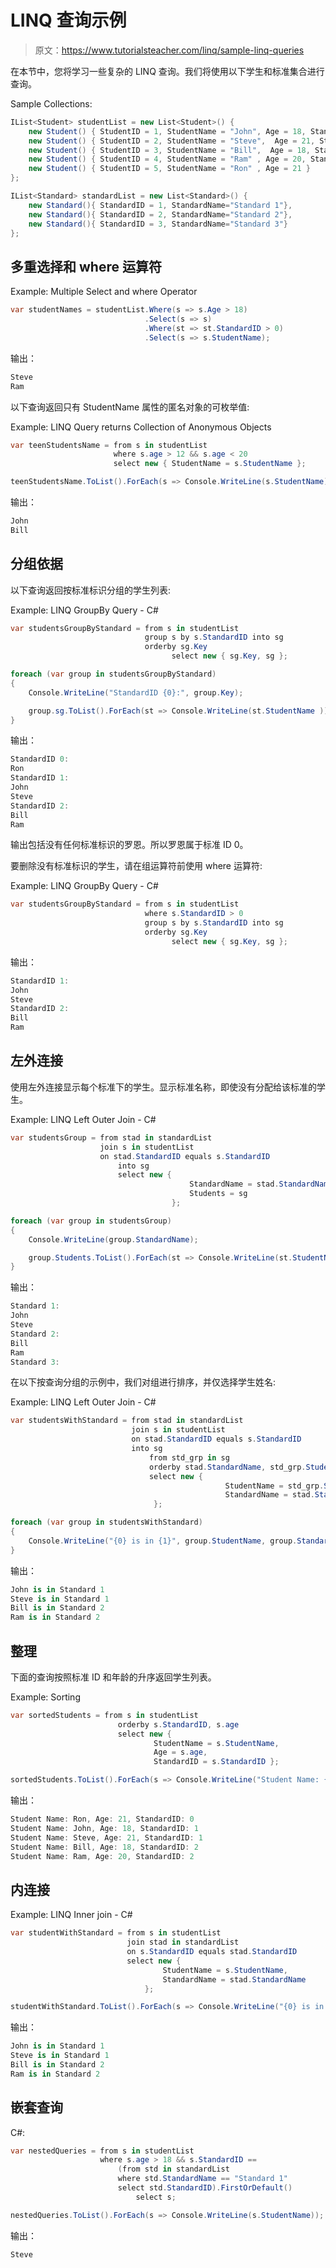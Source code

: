 # LINQ 查询示例

> 原文：<https://www.tutorialsteacher.com/linq/sample-linq-queries>

在本节中，您将学习一些复杂的 LINQ 查询。我们将使用以下学生和标准集合进行查询。

Sample Collections:

```cs
IList<Student> studentList = new List<Student>() { 
    new Student() { StudentID = 1, StudentName = "John", Age = 18, StandardID = 1 } ,
    new Student() { StudentID = 2, StudentName = "Steve",  Age = 21, StandardID = 1 } ,
    new Student() { StudentID = 3, StudentName = "Bill",  Age = 18, StandardID = 2 } ,
    new Student() { StudentID = 4, StudentName = "Ram" , Age = 20, StandardID = 2 } ,
    new Student() { StudentID = 5, StudentName = "Ron" , Age = 21 } 
};

IList<Standard> standardList = new List<Standard>() { 
    new Standard(){ StandardID = 1, StandardName="Standard 1"},
    new Standard(){ StandardID = 2, StandardName="Standard 2"},
    new Standard(){ StandardID = 3, StandardName="Standard 3"}
};
```

## 多重选择和 where 运算符

Example: Multiple Select and where Operator

```cs
var studentNames = studentList.Where(s => s.Age > 18)
                              .Select(s => s)
                              .Where(st => st.StandardID > 0)
                              .Select(s => s.StudentName);
```

输出：

```cs
Steve
Ram
```

以下查询返回只有 StudentName 属性的匿名对象的可枚举值:

Example: LINQ Query returns Collection of Anonymous Objects

```cs
var teenStudentsName = from s in studentList
                       where s.age > 12 && s.age < 20
                       select new { StudentName = s.StudentName };

teenStudentsName.ToList().ForEach(s => Console.WriteLine(s.StudentName));
```

输出：

```cs
John
Bill
```

## 分组依据

以下查询返回按标准标识分组的学生列表:

Example: LINQ GroupBy Query - C#

```cs
var studentsGroupByStandard = from s in studentList
                              group s by s.StandardID into sg
                              orderby sg.Key 
                                    select new { sg.Key, sg };

foreach (var group in studentsGroupByStandard)
{
    Console.WriteLine("StandardID {0}:", group.Key);

    group.sg.ToList().ForEach(st => Console.WriteLine(st.StudentName ));
}
```

输出：

```cs
StandardID 0:
Ron
StandardID 1:
John
Steve
StandardID 2:
Bill
Ram
```

输出包括没有任何标准标识的罗恩。所以罗恩属于标准 ID 0。

要删除没有标准标识的学生，请在组运算符前使用 where 运算符:

Example: LINQ GroupBy Query - C#

```cs
var studentsGroupByStandard = from s in studentList
                              where s.StandardID > 0
                              group s by s.StandardID into sg
                              orderby sg.Key 
                                    select new { sg.Key, sg };
```

输出：

```cs
StandardID 1:
John
Steve
StandardID 2:
Bill
Ram
```

## 左外连接

使用左外连接显示每个标准下的学生。显示标准名称，即使没有分配给该标准的学生。

Example: LINQ Left Outer Join - C#

```cs
var studentsGroup = from stad in standardList
                    join s in studentList
                    on stad.StandardID equals s.StandardID
                        into sg
                        select new { 
                                        StandardName = stad.StandardName, 
                                        Students = sg 
                                    };

foreach (var group in studentsGroup)
{
    Console.WriteLine(group.StandardName);

    group.Students.ToList().ForEach(st => Console.WriteLine(st.StudentName));
}
```

输出：

```cs
Standard 1:
John
Steve
Standard 2:
Bill
Ram
Standard 3:
``` 

在以下按查询分组的示例中，我们对组进行排序，并仅选择学生姓名:

Example: LINQ Left Outer Join - C#

```cs
var studentsWithStandard = from stad in standardList
                           join s in studentList
                           on stad.StandardID equals s.StandardID
                           into sg
                               from std_grp in sg 
                               orderby stad.StandardName, std_grp.StudentName 
                               select new { 
                                                StudentName = std_grp.StudentName, 
                                                StandardName = stad.StandardName 
                                };

foreach (var group in studentsWithStandard)
{
    Console.WriteLine("{0} is in {1}", group.StudentName, group.StandardName);
}
```

输出：

```cs
John is in Standard 1
Steve is in Standard 1
Bill is in Standard 2
Ram is in Standard 2
```

## 整理

下面的查询按照标准 ID 和年龄的升序返回学生列表。

Example: Sorting

```cs
var sortedStudents = from s in studentList
                        orderby s.StandardID, s.age
                        select new { 
                                StudentName = s.StudentName, 
                                Age = s.age, 
                                StandardID = s.StandardID };

sortedStudents.ToList().ForEach(s => Console.WriteLine("Student Name: {0}, Age: {1}, StandardID: {2}", s.StudentName, s.Age , s.StandardID));
```

输出：

```cs
Student Name: Ron, Age: 21, StandardID: 0
Student Name: John, Age: 18, StandardID: 1
Student Name: Steve, Age: 21, StandardID: 1
Student Name: Bill, Age: 18, StandardID: 2
Student Name: Ram, Age: 20, StandardID: 2
```

## 内连接

Example: LINQ Inner join - C#

```cs
var studentWithStandard = from s in studentList
                          join stad in standardList
                          on s.StandardID equals stad.StandardID 
                          select new { 
                                  StudentName = s.StudentName, 
                                  StandardName = stad.StandardName 
                              };

studentWithStandard.ToList().ForEach(s => Console.WriteLine("{0} is in {1}", s.StudentName, s.StandardName  ));
```

输出：

```cs
John is in Standard 1
Steve is in Standard 1
Bill is in Standard 2
Ram is in Standard 2
```

## 嵌套查询

C#:

```cs
var nestedQueries = from s in studentList
                    where s.age > 18 && s.StandardID == 
                        (from std in standardList
                        where std.StandardName == "Standard 1"
                        select std.StandardID).FirstOrDefault()
                            select s;

nestedQueries.ToList().ForEach(s => Console.WriteLine(s.StudentName));
```

输出：

```cs
Steve
```